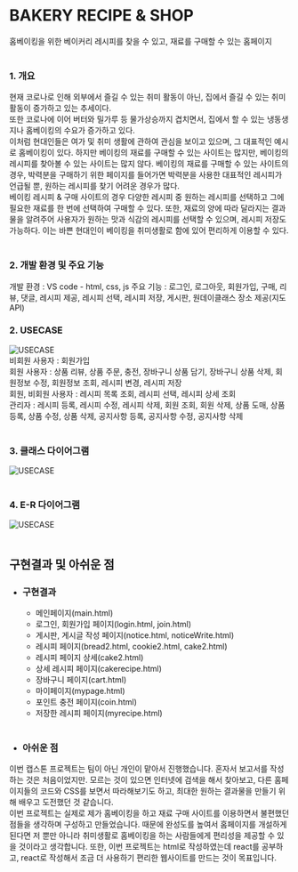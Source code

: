 # BAKERY RECIPE & SHOP
홈베이킹을 위한 베이커리 레시피를 찾을 수 있고, 재료를 구매할 수 있는 홈페이지<br><br>

### 1. 개요<br>
현재 코로나로 인해 외부에서 즐길 수 있는 취미 활동이 아닌, 집에서 즐길 수 있는 취미 활동이 증가하고 있는 추세이다.<br>
또한 코로나에 이어 버터와 밀가루 등 물가상승까지 겹치면서, 집에서 할 수 있는 냉동생지나 홈베이킹의 수요가 증가하고 있다. <br>
이처럼 현대인들은 여가 및 취미 생활에 관하여 관심을 보이고 있으며, 그 대표적인 예시로 홈베이킹이 있다. 하지만 베이킹의 재료를 구매할 수 있는 사이트는 많지만, 베이킹의 레시피를 찾아볼 수 있는 사이트는 많지 않다. 베이킹의 재료를 구매할 수 있는 사이트의 경우, 박력분을 구매하기 위한 페이지를 들어가면 박력분을 사용한 대표적인 레시피가 언급될 뿐, 원하는 레시피를 찾기 어려운 경우가 많다.<br>
베이킹 레시피 & 구매 사이트의 경우 다양한 레시피 중 원하는 레시피를 선택하고 그에 필요한 재료를 한 번에 선택하여 구매할 수 있다. 또한, 재료의 양에 따라 달라지는 결과물을 알려주어 사용자가 원하는 맛과 식감의 레시피를 선택할 수 있으며, 레시피 저장도 가능하다. 이는 바쁜 현대인이 베이킹을 취미생활로 함에 있어 편리하게 이용할 수 있다. <br><br>

### 2. 개발 환경 및 주요 기능<br>
개발 환경 : VS code - html, css, js
주요 기능 : 로그인, 로그아웃, 회원가입, 구매, 리뷰, 댓글, 레시피 제공, 레시피 선택, 레시피 저장, 게시판, 원데이클래스 장소 제공(지도 API)

### 2. USECASE<br>
![USECASE](https://user-images.githubusercontent.com/101718825/207908862-969ead92-20ec-4f0b-b504-7f7fe4f909d9.png)<br>
비회원 사용자 : 회원가입<br>
회원 사용자 : 상품 리뷰, 상품 주문, 충전, 장바구니 상품 담기, 장바구니 상품 삭제, 회원정보 수정, 회원정보 조회, 레시피 변경, 레시피 저장<br>
회원, 비회원 사용자 : 레시피 목록 조회, 레시피 선택, 레시피 상세 조회<br>
관리자 : 레시피 등록, 레시피 수정, 레시피 삭제, 회원 조회, 회원 삭제, 상품 도매, 상품 등록, 상품 수정, 상품 삭제, 공지사항 등록, 공지사항 수정, 공지사항 삭제<br><br>

### 3. 클래스 다이어그램<br>
![USECASE](https://user-images.githubusercontent.com/101718825/213232949-6bcc5444-3ba9-4d5f-bc0b-41dd64feafec.png)<br><br>

### 4. E-R 다이어그램<br>
![USECASE](https://user-images.githubusercontent.com/101718825/213233620-b2ea2a21-062c-49e2-bc35-756089bb91b5.png)<br><br>

## 구현결과 및 아쉬운 점
+ ### 구현결과<br>
  + 메인페이지(main.html)
  + 로그인, 회원가입 페이지(login.html, join.html)
  + 게시판, 게시글 작성 페이지(notice.html, noticeWrite.html)
  + 레시피 페이지(bread2.html, cookie2.html, cake2.html)
  + 레시피 페이지 상세(cake2.html)
  + 상세 레시피 페이지(cakerecipe.html)
  + 장바구니 페이지(cart.html)
  + 마이페이지(mypage.html)
  + 포인트 충전 페이지(coin.html)
  + 저장한 레시피 페이지(myrecipe.html)
<br><br>

+ ### 아쉬운 점<br>
 이번 캡스톤 프로젝트는 팀이 아닌 개인이 맡아서 진행했습니다. 혼자서 보고서를 작성하는 것은 처음이었지만. 모르는 것이 있으면 인터넷에 검색을 해서 찾아보고, 다른 홈페이지들의 코드와 CSS를 보면서 따라해보기도 하고, 최대한 원하는 결과물을 만들기 위해 배우고 도전했던 것 같습니다. <br>
 이번 프로젝트는 실제로 제가 홈베이킹을 하고 재료 구매 사이트를 이용하면서 불편했던 점들을 생각하며 구성하고 만들었습니다. 때문에 완성도를 높여서 홈페이지를 개설하게 된다면 저 뿐만 아니라 취미생활로 홈베이킹을 하는 사람들에게 편리성을 제공할 수 있을 것이라고 생각합니다. 또한, 이번 프로젝트는 html로 작성하였는데 react를 공부하고, react로 작성해서 조금 더 사용하기 편리한 웹사이트를 만드는 것이 목표입니다. <br><br>
